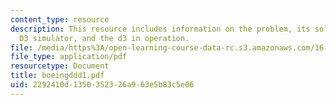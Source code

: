 ```yaml
---
content_type: resource
description: This resource includes information on the problem, its solution, boings
  D3 simulator, and the d3 in operation.
file: /media/https%3A/open-learning-course-data-rc.s3.amazonaws.com/16-75j-airline-management-spring-2006/2292410d1350352326a963e5b83c5e06_boeingddd1.pdf
file_type: application/pdf
resourcetype: Document
title: boeingddd1.pdf
uid: 2292410d-1350-3523-26a9-63e5b83c5e06
---
```

